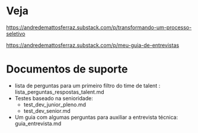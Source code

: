 # Veja
https://andredemattosferraz.substack.com/p/transformando-um-processo-seletivo

https://andredemattosferraz.substack.com/p/meu-guia-de-entrevistas

# Documentos de suporte
- lista de perguntas para um primeiro filtro do time de talent : lista_perguntas_respostas_talent.md
- Testes baseado na senioridade:
  - test_dev_junior_pleno.md
  - test_dev_senior.md
- Um guia com algumas perguntas para auxiliar a entrevista técnica: guia_entrevista.md
